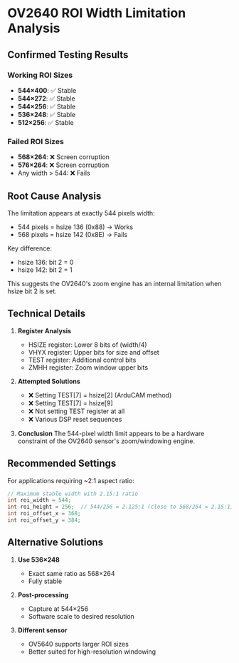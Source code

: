 # OV2640 ROI Width Limitation Analysis

## Confirmed Testing Results

### Working ROI Sizes
- **544×400**: ✅ Stable
- **544×272**: ✅ Stable  
- **544×256**: ✅ Stable
- **536×248**: ✅ Stable
- **512×256**: ✅ Stable

### Failed ROI Sizes
- **568×264**: ❌ Screen corruption
- **576×264**: ❌ Screen corruption
- Any width > 544: ❌ Fails

## Root Cause Analysis

The limitation appears at exactly 544 pixels width:
- 544 pixels = hsize 136 (0x88) → Works
- 568 pixels = hsize 142 (0x8E) → Fails

Key difference:
- hsize 136: bit 2 = 0
- hsize 142: bit 2 = 1

This suggests the OV2640's zoom engine has an internal limitation when hsize bit 2 is set.

## Technical Details

1. **Register Analysis**
   - HSIZE register: Lower 8 bits of (width/4)
   - VHYX register: Upper bits for size and offset
   - TEST register: Additional control bits
   - ZMHH register: Zoom window upper bits

2. **Attempted Solutions**
   - ❌ Setting TEST[7] = hsize[2] (ArduCAM method)
   - ❌ Setting TEST[7] = hsize[9] 
   - ❌ Not setting TEST register at all
   - ❌ Various DSP reset sequences

3. **Conclusion**
   The 544-pixel width limit appears to be a hardware constraint of the OV2640 sensor's zoom/windowing engine.

## Recommended Settings

For applications requiring ~2:1 aspect ratio:
```c
// Maximum stable width with 2.15:1 ratio
int roi_width = 544;
int roi_height = 256;  // 544/256 = 2.125:1 (close to 568/264 = 2.15:1)
int roi_offset_x = 368;
int roi_offset_y = 384;
```

## Alternative Solutions

1. **Use 536×248**
   - Exact same ratio as 568×264
   - Fully stable
   
2. **Post-processing**
   - Capture at 544×256
   - Software scale to desired resolution
   
3. **Different sensor**
   - OV5640 supports larger ROI sizes
   - Better suited for high-resolution windowing
